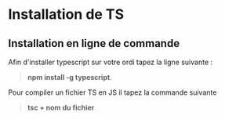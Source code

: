 # Installation de TS

## Installation en ligne de commande 

Afin d'installer typescript sur votre ordi tapez la ligne suivante :

>**npm install -g typescript**.

Pour compiler un fichier TS en JS il tapez la commande suivante
> **tsc + nom du fichier**